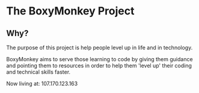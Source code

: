The BoxyMonkey Project
=======================

## Why?

The purpose of this project is help people level up in life and in technology.

BoxyMonkey aims to serve those learning to code by giving them guidance and pointing them to resources in order to help them 'level up' their coding and technical skills faster.

Now living at: 107.170.123.163
